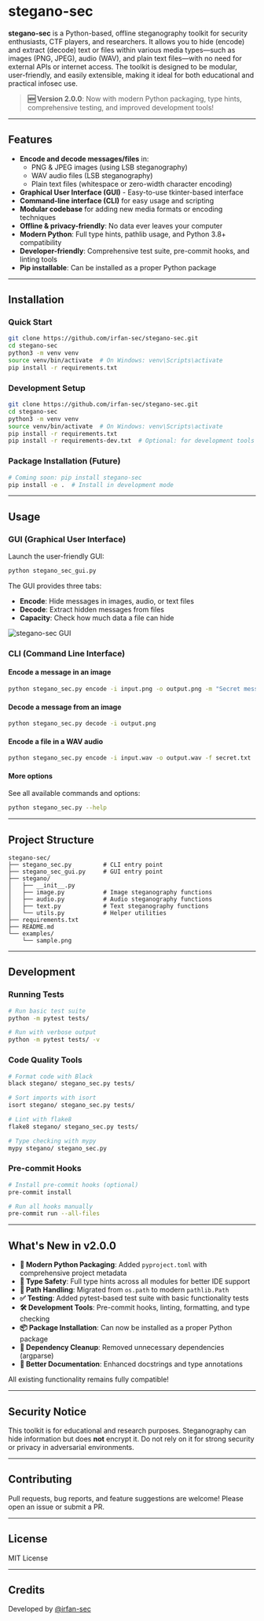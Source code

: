 # stegano-sec

**stegano-sec** is a Python-based, offline steganography toolkit for security enthusiasts, CTF players, and researchers. It allows you to hide (encode) and extract (decode) text or files within various media types—such as images (PNG, JPEG), audio (WAV), and plain text files—with no need for external APIs or internet access. The toolkit is designed to be modular, user-friendly, and easily extensible, making it ideal for both educational and practical infosec use.

> **🆕 Version 2.0.0**: Now with modern Python packaging, type hints, comprehensive testing, and improved development tools!

---

## Features

- **Encode and decode messages/files** in:
  - PNG & JPEG images (using LSB steganography)
  - WAV audio files (LSB steganography)
  - Plain text files (whitespace or zero-width character encoding)
- **Graphical User Interface (GUI)** - Easy-to-use tkinter-based interface
- **Command-line interface (CLI)** for easy usage and scripting
- **Modular codebase** for adding new media formats or encoding techniques
- **Offline & privacy-friendly**: No data ever leaves your computer
- **Modern Python**: Full type hints, pathlib usage, and Python 3.8+ compatibility
- **Developer-friendly**: Comprehensive test suite, pre-commit hooks, and linting tools
- **Pip installable**: Can be installed as a proper Python package

---

## Installation

### Quick Start
```bash
git clone https://github.com/irfan-sec/stegano-sec.git
cd stegano-sec
python3 -m venv venv
source venv/bin/activate  # On Windows: venv\Scripts\activate
pip install -r requirements.txt
```

### Development Setup
```bash
git clone https://github.com/irfan-sec/stegano-sec.git
cd stegano-sec
python3 -m venv venv
source venv/bin/activate  # On Windows: venv\Scripts\activate
pip install -r requirements.txt
pip install -r requirements-dev.txt  # Optional: for development tools
```

### Package Installation (Future)
```bash
# Coming soon: pip install stegano-sec
pip install -e .  # Install in development mode
```

---

## Usage

### GUI (Graphical User Interface)

Launch the user-friendly GUI:

```bash
python stegano_sec_gui.py
```

The GUI provides three tabs:
- **Encode**: Hide messages in images, audio, or text files
- **Decode**: Extract hidden messages from files
- **Capacity**: Check how much data a file can hide

![stegano-sec GUI](https://github.com/user-attachments/assets/7aa045d4-a56c-4b8b-9609-655abf9cca2b)

### CLI (Command Line Interface)

#### Encode a message in an image

```bash
python stegano_sec.py encode -i input.png -o output.png -m "Secret message here"
```

#### Decode a message from an image

```bash
python stegano_sec.py decode -i output.png
```

#### Encode a file in a WAV audio

```bash
python stegano_sec.py encode -i input.wav -o output.wav -f secret.txt
```

#### More options

See all available commands and options:

```bash
python stegano_sec.py --help
```

---

## Project Structure

```
stegano-sec/
├── stegano_sec.py         # CLI entry point
├── stegano_sec_gui.py     # GUI entry point
├── stegano/
│   ├── __init__.py
│   ├── image.py           # Image steganography functions
│   ├── audio.py           # Audio steganography functions
│   ├── text.py            # Text steganography functions
│   └── utils.py           # Helper utilities
├── requirements.txt
├── README.md
└── examples/
    └── sample.png
```

---

## Development

### Running Tests
```bash
# Run basic test suite
python -m pytest tests/

# Run with verbose output
python -m pytest tests/ -v
```

### Code Quality Tools
```bash
# Format code with Black
black stegano/ stegano_sec.py tests/

# Sort imports with isort
isort stegano/ stegano_sec.py tests/

# Lint with flake8
flake8 stegano/ stegano_sec.py tests/

# Type checking with mypy
mypy stegano/ stegano_sec.py
```

### Pre-commit Hooks
```bash
# Install pre-commit hooks (optional)
pre-commit install

# Run all hooks manually
pre-commit run --all-files
```

---

## What's New in v2.0.0

- **🔧 Modern Python Packaging**: Added `pyproject.toml` with comprehensive project metadata
- **🎯 Type Safety**: Full type hints across all modules for better IDE support
- **📁 Path Handling**: Migrated from `os.path` to modern `pathlib.Path`
- **✅ Testing**: Added pytest-based test suite with basic functionality tests
- **🛠️ Development Tools**: Pre-commit hooks, linting, formatting, and type checking
- **📦 Package Installation**: Can now be installed as a proper Python package
- **🧹 Dependency Cleanup**: Removed unnecessary dependencies (argparse)
- **📝 Better Documentation**: Enhanced docstrings and type annotations

All existing functionality remains fully compatible!

---

## Security Notice

This toolkit is for educational and research purposes. Steganography can hide information but does **not** encrypt it. Do not rely on it for strong security or privacy in adversarial environments.

---

## Contributing

Pull requests, bug reports, and feature suggestions are welcome! Please open an issue or submit a PR.

---

## License

MIT License

---

## Credits

Developed by [@irfan-sec](https://github.com/irfan-sec)
